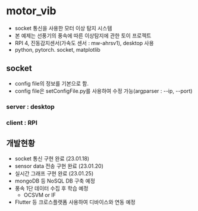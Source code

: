 # motor_vib
- socket 통신을 사용한 모터 이상 탐지 시스템
- 본 예제는 선풍기의 풍속에 따른 이상탐지에 관한 토이 프로젝트
- RPI 4, 진동감지센서(가속도 센서 : mw-ahrsv1), desktop 사용
- python, pytorch. socket, matplotlib


## socket
- config file의 정보를 기본으로 함.
- config file은 setConfigFile.py를 사용하여 수정 가능(argparser : --ip, --port)
### server : desktop
### client : RPI


## 개발현황
- socket 통신 구현 완료 (23.01.18)
- sensor data 전송 구현 완료 (23.01.20)
- 실시간 그래프 구현 완료 (23.01.25)
- mongoDB 등 NoSQL DB 구축 예정
- 풍속 1단 데이터 수집 후 학습 예정
  - OCSVM or IF
- Flutter 등 크로스플랫폼 사용하여 디바이스와 연동 예정
